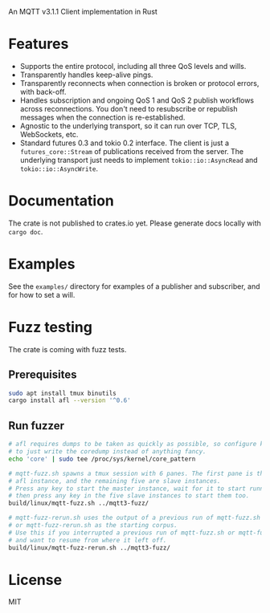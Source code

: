 An MQTT v3.1.1 Client implementation in Rust


# Features

- Supports the entire protocol, including all three QoS levels and wills.
- Transparently handles keep-alive pings.
- Transparently reconnects when connection is broken or protocol errors, with back-off.
- Handles subscription and ongoing QoS 1 and QoS 2 publish workflows across reconnections. You don't need to resubscribe or republish messages when the connection is re-established.
- Agnostic to the underlying transport, so it can run over TCP, TLS, WebSockets, etc.
- Standard futures 0.3 and tokio 0.2 interface. The client is just a `futures_core::Stream` of publications received from the server. The underlying transport just needs to implement `tokio::io::AsyncRead` and `tokio::io::AsyncWrite`.


# Documentation

The crate is not published to crates.io yet. Please generate docs locally with `cargo doc`.


# Examples

See the `examples/` directory for examples of a publisher and subscriber, and for how to set a will.

# Fuzz testing

The crate is coming with fuzz tests. 

## Prerequisites

```bash
sudo apt install tmux binutils
cargo install afl --version '^0.6'
```

## Run fuzzer

```bash
# afl requires dumps to be taken as quickly as possible, so configure kernel 
# to just write the coredump instead of anything fancy.
echo 'core' | sudo tee /proc/sys/kernel/core_pattern

# mqtt-fuzz.sh spawns a tmux session with 6 panes. The first pane is the master 
# afl instance, and the remaining five are slave instances.
# Press any key to start the master instance, wait for it to start running, 
# then press any key in the five slave instances to start them too.
build/linux/mqtt-fuzz.sh ../mqtt3-fuzz/

# mqtt-fuzz-rerun.sh uses the output of a previous run of mqtt-fuzz.sh
# or mqtt-fuzz-rerun.sh as the starting corpus.
# Use this if you interrupted a previous run of mqtt-fuzz.sh or mqtt-fuzz-rerun.sh 
# and want to resume from where it left off.
build/linux/mqtt-fuzz-rerun.sh ../mqtt3-fuzz/
```

# License

MIT

